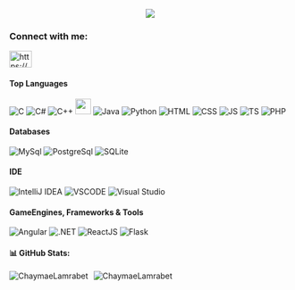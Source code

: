 <!--
**ChaymaeLamrabet/ChaymaeLamrabet** is a ✨ _special_ ✨ repository because its `README.md` (this file) appears on your GitHub profile.

Here are some ideas to get you started:

- 🔭 I’m currently working on ...
- 🌱 I’m currently learning ...
- 👯 I’m looking to collaborate on ...
- 🤔 I’m looking for help with ...
- 💬 Ask me about ...
- 📫 How to reach me: ...
- 😄 Pronouns: ...
- ⚡ Fun fact: ...
-->

<p align="center">
<!--   <a href="https://github.com/DenverCoder1/readme-typing-svg"> -->
    <img src="https://readme-typing-svg.herokuapp.com?color=E22FE4&width=380&height=28&lines=Hi👋+I'm+Chaymae+Lamrabet+..;Software+Engineering+Student;Full+Stack+Developer;Nice+To+Meet+You+...&center=true"></a></p>
    
<h3 align="left">Connect with me:</h3>
<p align="left">
<a href="https://www.linkedin.com/in/chaymae-lamrabet-1a2224270/" target="blank"><img align="center" src="https://raw.githubusercontent.com/rahuldkjain/github-profile-readme-generator/master/src/images/icons/Social/linked-in-alt.svg" alt="https://www.linkedin.com/in/chaymae-lamrabet-1a2224270/" height="30" width="40" /></a>
</p>
    
#### Top Languages

![C](https://img.shields.io/badge/c-%2300599C.svg?style=for-the-badge&logo=c&logoColor=white)
![C#](https://img.shields.io/badge/-Csharp-blueviolet?style=for-the-badge&logo=csharp&logoColor=white)
![C++](https://img.shields.io/badge/-C++-365dbf.svg?style=for-the-badge&logo=C%2B%2B)
<img src="https://user-images.githubusercontent.com/63449913/198881472-0be71459-b8db-484a-b094-b4f8eb58cdda.png" width="28px" height="28px">
![Java](https://img.shields.io/badge/-java-ed2026?style=for-the-badge&logoColor=white)
![Python](https://img.shields.io/badge/python-%2314354C.svg?style=for-the-badge&logo=python&logoColor=white)
![HTML](https://img.shields.io/badge/-html-orange?style=for-the-badge&logo=html5&logoColor=white)
![CSS](https://img.shields.io/badge/-css-blue?style=for-the-badge&logo=css3&logoColor=white)
![JS](https://img.shields.io/badge/-JavaScript-yellow?style=for-the-badge&logo=javascript&logoColor=white)
![TS](https://img.shields.io/badge/-TypeScript-047bcc?style=for-the-badge&logo=typescript&logoColor=white)
![PHP](https://img.shields.io/badge/-PHP-purple?style=for-the-badge&logo=php&logoColor=white)


#### Databases

![MySql](https://img.shields.io/badge/MySQL-2294aa.svg?style=for-the-badge&logo=mysql&logoColor=white)
![PostgreSql](https://img.shields.io/badge/-postgreSQL-4c85aa?style=for-the-badge&logo=postgresql&logoColor=white)
![SQLite](https://img.shields.io/badge/-SQLite-003b57?style=for-the-badge&logo=SQLite&logoColor=white)

#### IDE
![IntelliJ IDEA](https://img.shields.io/badge/IntelliJ%20IDEA-000000?style=for-the-badge&logo=intellij-idea&logoColor=white)
![VSCODE](https://img.shields.io/badge/-Visual%20Studio%20Code-007ACC.svg?style=for-the-badge&logo=visual-studio-code)
![Visual Studio](https://img.shields.io/badge/-Visual%20Studio-5C2D91.svg?style=for-the-badge&logo=visual-studio)
<br />

#### GameEngines, Frameworks & Tools
![Angular](https://img.shields.io/badge/Angular-dd1b16?style=for-the-badge&logo=angular&logoColor=white)
![.NET](https://img.shields.io/badge/.NET-5026D5?style=for-the-badge&logo=.net&logoColor=white)
![ReactJS](https://img.shields.io/badge/-reactjs-57c4e2?style=for-the-badge&logo=react&logoColor=white)
![Flask](https://img.shields.io/badge/-flask-0a1a60?style=for-the-badge&logo=flask&logoColor=white)


#### 📊 GitHub Stats:

<div style="display: flex; gap: 10px;">
    <img align="center" src="https://github-readme-stats.vercel.app/api?username=ChaymaeLamrabet&locale=en&layout=compact&theme=tokyonight&show_icons=true" alt="ChaymaeLamrabet" />
  <img align="center" src="https://github-readme-streak-stats.herokuapp.com/?user=ChaymaeLamrabet&theme=radical&hide_border=false" alt="ChaymaeLamrabet" />
</div>
<br/>
<br/>
